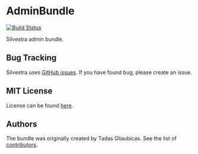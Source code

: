 AdminBundle
=========

[![Build Status](https://travis-ci.org/Silvestra/AdminBundle.svg?branch=master)](https://travis-ci.org/Silvestra/AdminBundle)

Silvestra admin bundle.

Bug Tracking
---------

Silvestra uses [GitHub issues](https://github.com/Silvestra/Silvestra/issues). If you have found bug, please create an issue.

MIT License
---------

License can be found [here](https://github.com/Silvestra/AdminBundle/blob/master/Resources/meta/LICENSE).

Authors
---------

The bundle was originally created by Tadas Gliaubicas. See the list of [contributors](https://github.com/Silvestra/AdminBundle/contributors).

